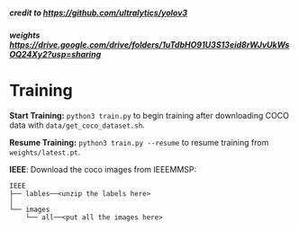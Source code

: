 ##### credit to https://github.com/ultralytics/yolov3
##### weights https://drive.google.com/drive/folders/1uTdbHO91U3S13eid8rWJvUkWsOQ24Xy2?usp=sharing

# Training

**Start Training:** `python3 train.py` to begin training after downloading COCO data with `data/get_coco_dataset.sh`.

**Resume Training:** `python3 train.py --resume` to resume training from `weights/latest.pt`.

**IEEE**:
  Download the coco images from IEEEMMSP:
  ```
  IEEE
  ├── lables──<unzip the labels here>
  │   
  └── images
      └── all──<put all the images here>
  
